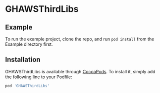 # GHAWSThirdLibs

## Example

To run the example project, clone the repo, and run `pod install` from the Example directory first.

## Installation

GHAWSThirdLibs is available through [CocoaPods](https://cocoapods.org). To install
it, simply add the following line to your Podfile:

```ruby
pod 'GHAWSThirdLibs'
```
